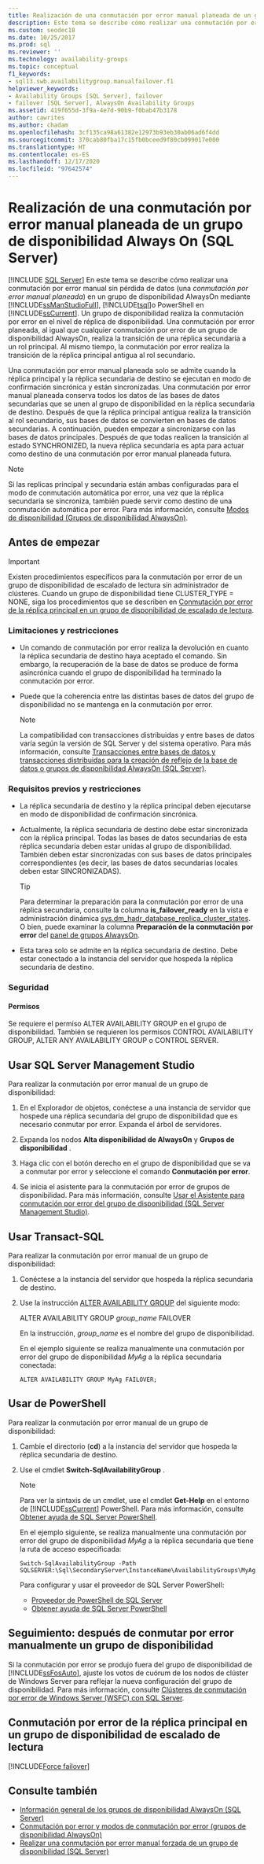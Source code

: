 ```yaml
---
title: Realización de una conmutación por error manual planeada de un grupo de disponibilidad
description: Este tema se describe cómo realizar una conmutación por error manual planeada de un grupo de disponibilidad Always On.
ms.custom: seodec18
ms.date: 10/25/2017
ms.prod: sql
ms.reviewer: ''
ms.technology: availability-groups
ms.topic: conceptual
f1_keywords:
- sql13.swb.availabilitygroup.manualfailover.f1
helpviewer_keywords:
- Availability Groups [SQL Server], failover
- failover [SQL Server], AlwaysOn Availability Groups
ms.assetid: 419f655d-3f9a-4e7d-90b9-f0bab47b3178
author: cawrites
ms.author: chadam
ms.openlocfilehash: 3cf135ca98a61382e12973b93eb30ab06ad6f4dd
ms.sourcegitcommit: 370cab80fba17c15fb0bceed9f80cb099017e000
ms.translationtype: HT
ms.contentlocale: es-ES
ms.lasthandoff: 12/17/2020
ms.locfileid: "97642574"
---
```

# <a name="perform-a-planned-manual-failover-of-an-always-on-availability-group-sql-server"></a>Realización de una conmutación por error manual planeada de un grupo de disponibilidad Always On (SQL Server)
[!INCLUDE [SQL Server](../../../includes/applies-to-version/sqlserver.md)]
En este tema se describe cómo realizar una conmutación por error manual sin pérdida de datos (una *conmutación por error manual planeada*) en un grupo de disponibilidad AlwaysOn mediante [!INCLUDE[ssManStudioFull](../../../includes/ssmanstudiofull-md.md)], [!INCLUDE[tsql](../../../includes/tsql-md.md)]o PowerShell en [!INCLUDE[ssCurrent](../../../includes/sscurrent-md.md)]. Un grupo de disponibilidad realiza la conmutación por error en el nivel de réplica de disponibilidad. Una conmutación por error planeada, al igual que cualquier conmutación por error de un grupo de disponibilidad AlwaysOn, realiza la transición de una réplica secundaria a un rol principal. Al mismo tiempo, la conmutación por error realiza la transición de la réplica principal antigua al rol secundario.  
  
Una conmutación por error manual planeada solo se admite cuando la réplica principal y la réplica secundaria de destino se ejecutan en modo de confirmación sincrónica y están sincronizadas. Una conmutación por error manual planeada conserva todos los datos de las bases de datos secundarias que se unen al grupo de disponibilidad en la réplica secundaria de destino. Después de que la réplica principal antigua realiza la transición al rol secundario, sus bases de datos se convierten en bases de datos secundarias. A continuación, pueden empezar a sincronizarse con las bases de datos principales. Después de que todas realicen la transición al estado SYNCHRONIZED, la nueva réplica secundaria es apta para actuar como destino de una conmutación por error manual planeada futura.  
  
> [!NOTE]  
>  Si las replicas principal y secundaria están ambas configuradas para el modo de conmutación automática por error, una vez que la réplica secundaria se sincroniza, también puede servir como destino de una conmutación automática por error. Para más información, consulte [Modos de disponibilidad &#40;Grupos de disponibilidad AlwaysOn&#41;](../../../database-engine/availability-groups/windows/availability-modes-always-on-availability-groups.md).  
   
##  <a name="before-you-begin"></a><a name="BeforeYouBegin"></a> Antes de empezar 

>[!IMPORTANT]
>Existen procedimientos específicos para la conmutación por error de un grupo de disponibilidad de escalado de lectura sin administrador de clústeres. Cuando un grupo de disponibilidad tiene CLUSTER_TYPE = NONE, siga los procedimientos que se describen en [Conmutación por error de la réplica principal en un grupo de disponibilidad de escalado de lectura](#fail-over-the-primary-replica-on-a-read-scale-availability-group).

###  <a name="limitations-and-restrictions"></a><a name="Restrictions"></a> Limitaciones y restricciones 
  
- Un comando de conmutación por error realiza la devolución en cuanto la réplica secundaria de destino haya aceptado el comando. Sin embargo, la recuperación de la base de datos se produce de forma asincrónica cuando el grupo de disponibilidad ha terminado la conmutación por error. 
- Puede que la coherencia entre las distintas bases de datos del grupo de disponibilidad no se mantenga en la conmutación por error. 
  
    > [!NOTE] 
    >  La compatibilidad con transacciones distribuidas y entre bases de datos varía según la versión de SQL Server y del sistema operativo. Para más información, consulte [Transacciones entre bases de datos y transacciones distribuidas para la creación de reflejo de la base de datos o grupos de disponibilidad AlwaysOn &#40;SQL Server&#41;](../../../database-engine/availability-groups/windows/transactions-always-on-availability-and-database-mirroring.md). 
  
###  <a name="prerequisites-and-restrictions"></a><a name="Prerequisites"></a> Requisitos previos y restricciones 
  
-   La réplica secundaria de destino y la réplica principal deben ejecutarse en modo de disponibilidad de confirmación sincrónica. 
-   Actualmente, la réplica secundaria de destino debe estar sincronizada con la réplica principal. Todas las bases de datos secundarias de esta réplica secundaria deben estar unidas al grupo de disponibilidad. También deben estar sincronizadas con sus bases de datos principales correspondientes (es decir, las bases de datos secundarias locales deben estar SINCRONIZADAS). 
  
    > [!TIP] 
    >  Para determinar la preparación para la conmutación por error de una réplica secundaria, consulte la columna **is_failover_ready** en la vista e administración dinámica [sys.dm_hadr_database_replica_cluster_states](../../../relational-databases/system-dynamic-management-views/sys-dm-hadr-database-replica-cluster-states-transact-sql.md). O bien, puede examinar la columna **Preparación de la conmutación por error** del [panel de grupos AlwaysOn](../../../database-engine/availability-groups/windows/use-the-always-on-dashboard-sql-server-management-studio.md). 
-   Esta tarea solo se admite en la réplica secundaria de destino. Debe estar conectado a la instancia del servidor que hospeda la réplica secundaria de destino. 
  
###  <a name="security"></a><a name="Security"></a> Seguridad 
  
####  <a name="permissions"></a><a name="Permissions"></a> Permisos 
 Se requiere el permiso ALTER AVAILABILITY GROUP en el grupo de disponibilidad. También se requieren los permisos CONTROL AVAILABILITY GROUP, ALTER ANY AVAILABILITY GROUP o CONTROL SERVER. 
  
##  <a name="use-sql-server-management-studio"></a><a name="SSMSProcedure"></a> Usar SQL Server Management Studio 
 Para realizar la conmutación por error manual de un grupo de disponibilidad: 
  
1. En el Explorador de objetos, conéctese a una instancia de servidor que hospede una réplica secundaria del grupo de disponibilidad que es necesario conmutar por error. Expanda el árbol de servidores. 
  
2. Expanda los nodos **Alta disponibilidad de AlwaysOn** y **Grupos de disponibilidad** . 
  
3. Haga clic con el botón derecho en el grupo de disponibilidad que se va a conmutar por error y seleccione el comando **Conmutación por error**. 
  
4. Se inicia el asistente para la conmutación por error de grupos de disponibilidad. Para más información, consulte [Usar el Asistente para conmutación por error del grupo de disponibilidad &#40;SQL Server Management Studio&#41;](../../../database-engine/availability-groups/windows/use-the-fail-over-availability-group-wizard-sql-server-management-studio.md). 
  
##  <a name="use-transact-sql"></a><a name="TsqlProcedure"></a> Usar Transact-SQL 
 Para realizar la conmutación por error manual de un grupo de disponibilidad: 
  
1. Conéctese a la instancia del servidor que hospeda la réplica secundaria de destino. 
  
2. Use la instrucción [ALTER AVAILABILITY GROUP](../../../t-sql/statements/alter-availability-group-transact-sql.md) del siguiente modo: 
  
     ALTER AVAILABILITY GROUP *group_name* FAILOVER 
  
     En la instrucción, *group_name* es el nombre del grupo de disponibilidad. 
  
     En el ejemplo siguiente se realiza manualmente una conmutación por error del grupo de disponibilidad *MyAg* a la réplica secundaria conectada: 
  
    ```  
    ALTER AVAILABILITY GROUP MyAg FAILOVER;  
    ```  
  
##  <a name="use-powershell"></a><a name="PowerShellProcedure"></a> Usar de PowerShell 
 Para realizar la conmutación por error manual de un grupo de disponibilidad: 
  
1. Cambie el directorio (**cd**) a la instancia del servidor que hospeda la réplica secundaria de destino. 
  
2. Use el cmdlet **Switch-SqlAvailabilityGroup** . 
  
    > [!NOTE] 
    >  Para ver la sintaxis de un cmdlet, use el cmdlet **Get-Help** en el entorno de [!INCLUDE[ssCurrent](../../../includes/sscurrent-md.md)] PowerShell. Para más información, consulte [Obtener ayuda de SQL Server PowerShell](../../../powershell/sql-server-powershell.md). 
  
     En el ejemplo siguiente, se realiza manualmente una conmutación por error del grupo de disponibilidad *MyAg* a la réplica secundaria que tiene la ruta de acceso especificada: 
  
    ```  
    Switch-SqlAvailabilityGroup -Path SQLSERVER:\Sql\SecondaryServer\InstanceName\AvailabilityGroups\MyAg  
    ```  
  
    Para configurar y usar el proveedor de SQL Server PowerShell: 
  
    -   [Proveedor de PowerShell de SQL Server](../../../powershell/sql-server-powershell-provider.md) 
    -   [Obtener ayuda de SQL Server PowerShell](../../../powershell/sql-server-powershell.md) 

##  <a name="follow-up-after-you-manually-fail-over-an-availability-group"></a><a name="FollowUp"></a> Seguimiento: después de conmutar por error manualmente un grupo de disponibilidad 
 Si la conmutación por error se produjo fuera del grupo de disponibilidad de [!INCLUDE[ssFosAuto](../../../includes/ssfosauto-md.md)], ajuste los votos de cuórum de los nodos de clúster de Windows Server para reflejar la nueva configuración del grupo de disponibilidad. Para más información, consulte [Clústeres de conmutación por error de Windows Server &#40;WSFC&#41; con SQL Server](../../../sql-server/failover-clusters/windows/windows-server-failover-clustering-wsfc-with-sql-server.md). 

<a name = "ReadScaleOutOnly"><a/>

## <a name="fail-over-the-primary-replica-on-a-read-scale-availability-group"></a>Conmutación por error de la réplica principal en un grupo de disponibilidad de escalado de lectura

[!INCLUDE[Force failover](../../../includes/ss-force-failover-read-scale-out.md)]

## <a name="see-also"></a>Consulte también 

 * [Información general de los grupos de disponibilidad AlwaysOn &#40;SQL Server&#41;](../../../database-engine/availability-groups/windows/overview-of-always-on-availability-groups-sql-server.md) 
 * [Conmutación por error y modos de conmutación por error &#40;grupos de disponibilidad AlwaysOn&#41;](../../../database-engine/availability-groups/windows/failover-and-failover-modes-always-on-availability-groups.md) 
 * [Realizar una conmutación por error manual forzada de un grupo de disponibilidad &#40;SQL Server&#41;](../../../database-engine/availability-groups/windows/perform-a-forced-manual-failover-of-an-availability-group-sql-server.md) 
  
